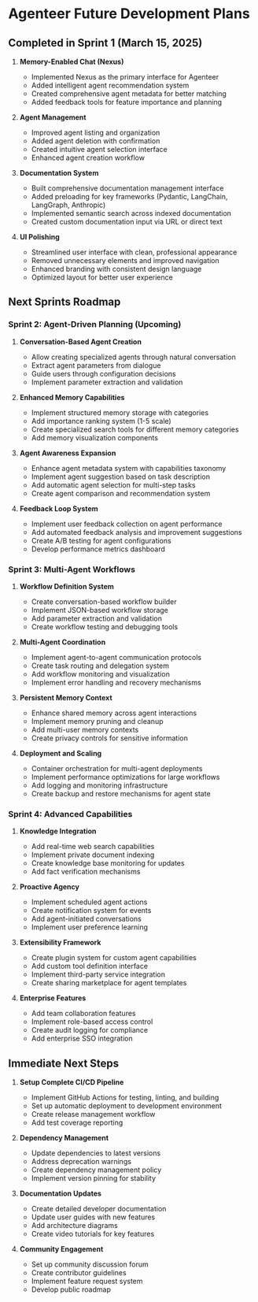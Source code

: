 # Agenteer Future Development Plans

## Completed in Sprint 1 (March 15, 2025)

1. **Memory-Enabled Chat (Nexus)**
   - Implemented Nexus as the primary interface for Agenteer
   - Added intelligent agent recommendation system
   - Created comprehensive agent metadata for better matching
   - Added feedback tools for feature importance and planning

2. **Agent Management**
   - Improved agent listing and organization
   - Added agent deletion with confirmation
   - Created intuitive agent selection interface
   - Enhanced agent creation workflow

3. **Documentation System**
   - Built comprehensive documentation management interface
   - Added preloading for key frameworks (Pydantic, LangChain, LangGraph, Anthropic)
   - Implemented semantic search across indexed documentation
   - Created custom documentation input via URL or direct text

4. **UI Polishing**
   - Streamlined user interface with clean, professional appearance
   - Removed unnecessary elements and improved navigation
   - Enhanced branding with consistent design language
   - Optimized layout for better user experience

## Next Sprints Roadmap

### Sprint 2: Agent-Driven Planning (Upcoming)

1. **Conversation-Based Agent Creation**
   - Allow creating specialized agents through natural conversation
   - Extract agent parameters from dialogue
   - Guide users through configuration decisions
   - Implement parameter extraction and validation

2. **Enhanced Memory Capabilities**
   - Implement structured memory storage with categories
   - Add importance ranking system (1-5 scale)
   - Create specialized search tools for different memory categories
   - Add memory visualization components

3. **Agent Awareness Expansion**
   - Enhance agent metadata system with capabilities taxonomy
   - Implement agent suggestion based on task description
   - Add automatic agent selection for multi-step tasks
   - Create agent comparison and recommendation system

4. **Feedback Loop System**
   - Implement user feedback collection on agent performance
   - Add automated feedback analysis and improvement suggestions
   - Create A/B testing for agent configurations
   - Develop performance metrics dashboard

### Sprint 3: Multi-Agent Workflows

1. **Workflow Definition System**
   - Create conversation-based workflow builder
   - Implement JSON-based workflow storage
   - Add parameter extraction and validation
   - Create workflow testing and debugging tools

2. **Multi-Agent Coordination**
   - Implement agent-to-agent communication protocols
   - Create task routing and delegation system
   - Add workflow monitoring and visualization
   - Implement error handling and recovery mechanisms

3. **Persistent Memory Context**
   - Enhance shared memory across agent interactions
   - Implement memory pruning and cleanup
   - Add multi-user memory contexts
   - Create privacy controls for sensitive information

4. **Deployment and Scaling**
   - Container orchestration for multi-agent deployments
   - Implement performance optimizations for large workflows
   - Add logging and monitoring infrastructure
   - Create backup and restore mechanisms for agent state

### Sprint 4: Advanced Capabilities

1. **Knowledge Integration**
   - Add real-time web search capabilities
   - Implement private document indexing
   - Create knowledge base monitoring for updates
   - Add fact verification mechanisms

2. **Proactive Agency**
   - Implement scheduled agent actions
   - Create notification system for events
   - Add agent-initiated conversations
   - Implement user preference learning

3. **Extensibility Framework**
   - Create plugin system for custom agent capabilities
   - Add custom tool definition interface
   - Implement third-party service integration
   - Create sharing marketplace for agent templates

4. **Enterprise Features**
   - Add team collaboration features
   - Implement role-based access control
   - Create audit logging for compliance
   - Add enterprise SSO integration

## Immediate Next Steps

1. **Setup Complete CI/CD Pipeline**
   - Implement GitHub Actions for testing, linting, and building
   - Set up automatic deployment to development environment
   - Create release management workflow
   - Add test coverage reporting

2. **Dependency Management**
   - Update dependencies to latest versions
   - Address deprecation warnings
   - Create dependency management policy
   - Implement version pinning for stability

3. **Documentation Updates**
   - Create detailed developer documentation
   - Update user guides with new features
   - Add architecture diagrams
   - Create video tutorials for key features

4. **Community Engagement**
   - Set up community discussion forum
   - Create contributor guidelines
   - Implement feature request system
   - Develop public roadmap
